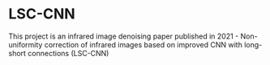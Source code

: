 # LSC-CNN
This project is an infrared image denoising paper published in 2021 - Non-uniformity correction of infrared images based on improved CNN with long-short connections (LSC-CNN)
